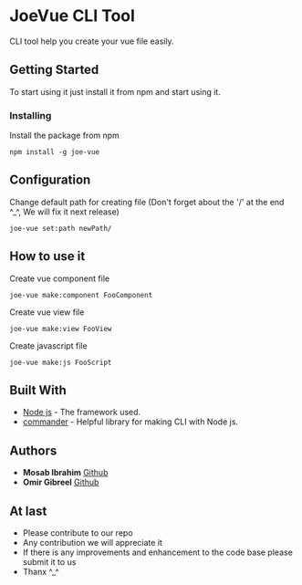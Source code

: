 # JoeVue CLI Tool

CLI tool help you create your vue file easily.

## Getting Started

To start using it just install it from npm and start using it.

### Installing

Install the package from npm

```
npm install -g joe-vue
```

## Configuration

Change default path for creating file (Don't forget about the '/' at the end ^_^, We will fix it next release)

```
joe-vue set:path newPath/
```

## How to use it

Create vue component file

```
joe-vue make:component FooComponent
```

Create vue view file

```
joe-vue make:view FooView
```

Create javascript file

```
joe-vue make:js FooScript
```

## Built With

* [Node js](https://nodejs.org) - The framework used.
* [commander](https://github.com/tj/commander.js/) - Helpful library for making CLI with Node js.

## Authors

* **Mosab Ibrahim** [Github](https://github.com/Miaababikir)
* **Omir Gibreel** [Github](https://github.com/comrade1996)

## At last

* Please contribute to our repo
* Any contribution we will appreciate it
* If there is any improvements and enhancement to the code base please submit it to us
* Thanx ^_^
